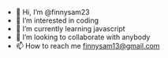- 👋 Hi, I’m @finnysam23
- 👀 I’m interested in coding
- 🌱 I’m currently learning javascript
- 💞️ I’m looking to collaborate with anybody
- 📫 How to reach me finnysam13@gmail.com

<!---
finnysam23/finnysam23 is a ✨ special ✨ repository because its `README.md` (this file) appears on your GitHub profile.
You can click the Preview link to take a look at your changes.
--->
